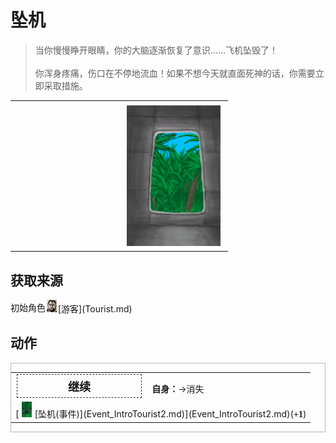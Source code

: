 # 坠机  
> 当你慢慢睁开眼睛，你的大脑逐渐恢复了意识……飞机坠毁了！<br><br>你浑身疼痛，伤口在不停地流血！如果不想今天就直面死神的话，你需要立即采取措施。  
  
<table class="table table-bordered" data-toggle="table"  data-show-header="false"><thead style="display:none"><tr ><th  style="width:50%;text-align:left;vertical-align:top;"  data-sortable="true"  >title</th><th  style="width:50%;text-align:left;vertical-align:top;"  ></th></tr></thead><tr ><td  style="width:50%;text-align:left;vertical-align:top;"  ></td><td  style="width:50%;text-align:left;vertical-align:top;"  ><div style="float:right; margin:5px"><div class="gamecard" style="width:150px; height:225px;"><a href="Event_IntroTourist1.md" style="color:black"><img decoding="async" src="../wiki/Sprite/PlaneExit.png" class="cardimage" style="max-width:150px;max-height:225px;"><span style="font-size: 25px;">坠机</span></a></div></div></td></tr></tbody></table>  
  
## 获取来源  
<div style="display:inline-block"><div class="gamedatalist" style="text-align:left;min-width:200px;min-height:0px;"><div style="display:inline-block"><div style="display:inline-block;vertical-align:middle;">初始角色</div><div style="display:inline-block;vertical-align:middle;"><div style="width:20px;display:inline-block;text-align:center"><img decoding="async" src="../wiki/Sprite/Tourist.png" href="a.md" style="max-width:20px;max-height:20px;"></div>[游客](Tourist.md)</div></div></div></div>  
  
## 动作  
<div  style="border:1px solid #BBB"><table><tr><td rowspan="2" style="width:200px;text-align:center;font-size:1.3em;font-weight:bold"><div style="padding:5px;border:1px dashed #333"><div>继续</div></div></td><td></td></tr><tr><td><b>自身：</b>→消失</td></tr><tr><td colspan="2">[<div style="width:25px;display:inline-block;text-align:center"><img decoding="async" src="../wiki/Sprite/MacaqueEvent.png" href="a.md" style="max-width:25px;max-height:25px;"></div>[坠机(事件)](Event_IntroTourist2.md)](Event_IntroTourist2.md)(<span style="font-family:ui-monospace"><b>+1</b></span>)</td></tr></table></div>  
  
  


<script>document.title="坠机 - 卡牌生存百科 Card Survival Wiki";</script>